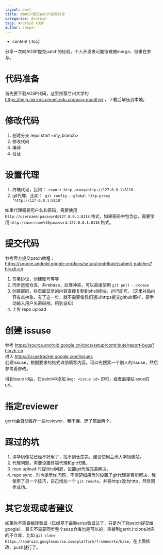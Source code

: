 ```yaml
---
layout: post
title: 向AOSP提交patch经验分享
categories: Android
tags: Android AOSP
author: Jasper
---
```


* content
{:toc}

分享一次向AOSP提交patch的经验，个人开发者可能很难被merge，但重在参与。



# 代码准备

首先要下载AOSP代码，这里推荐兰州大学的 https://help.mirrors.cernet.edu.cn/aosp-monthly/ ，下载后解压到本地。


# 修改代码

1. 创建分支 repo start <my_branch>
2. 修改代码
3. 编译
4. 验证

# 设置代理

1. 终端代理，比如：` export http_proxy=http://127.0.0.1:8118`
2. git代理，比如：` git config --global http.proxy 'http://127.0.0.1:8118'`

如果代理需要用户名和密码，需要使用 `http://username:password@127.0.0.1:8118` 格式，如果密码中包含@，需要使用 `http://username%40password:127.0.0.1:8118` 格式。

# 提交代码

参考官方提交patch教程：https://source.android.google.cn/docs/setup/contribute/submit-patches?hl=zh-cn

1. 签署协议、创建账号等等
2. 同步远程仓库，并rebase，处理冲突，可以直接使用 `git pull --rebase`
3. 创建密码，将页面显示的内容直接复制到shell终端，运行即可。（这里补贴内容有点抽象，有了这一步，就不需要像我们通过https提交github那样，要手动输入用户名密码啦。用到自知）
4. 上传 repo upload

# 创建 issuse

参考 https://source.android.google.cn/docs/setup/contribute/report-bugs?hl=zh-cn  
进入 https://issuetracker.google.com/issues  
创建issuse，根据要求的格式详细填写内容，可以先搜索一个别人的issuse，然后参考着修改。

得到issue id后，在patch中添加 `Bug: <issue id>` 即可，或者直接贴issue的url。

# 指定reviewer

gerrit会自动推荐一些reviewer，我不懂，选了前面两个。

# 踩过的坑

1. 清华镜像站已经不好用了，找不到仓库包，建议使用兰州大学镜像站。
2. 代理问题，需要设置终端代理和git代理。
3. repo upload 时提示tsl问题，设置git代理完美解决。
4. repo sync . 时也提示tsl问题，不清楚如果当时设置了git代理是否能解决，我使用了另一个技巧，自己增加一个 `git remote`，并将https改为http，然后同步成功。

# 其它发现或者建议

如果你不需要编译验证（已经基于最新aosp验证过了，只是为了将patch提交给google），其实不需要同步整个aosp仓库也是可以的，直接到gerrit上clone对应的子仓库，比如 `git clone https://android.googlesource.com/platform/frameworks/base`，在上面修改、push就行了。
